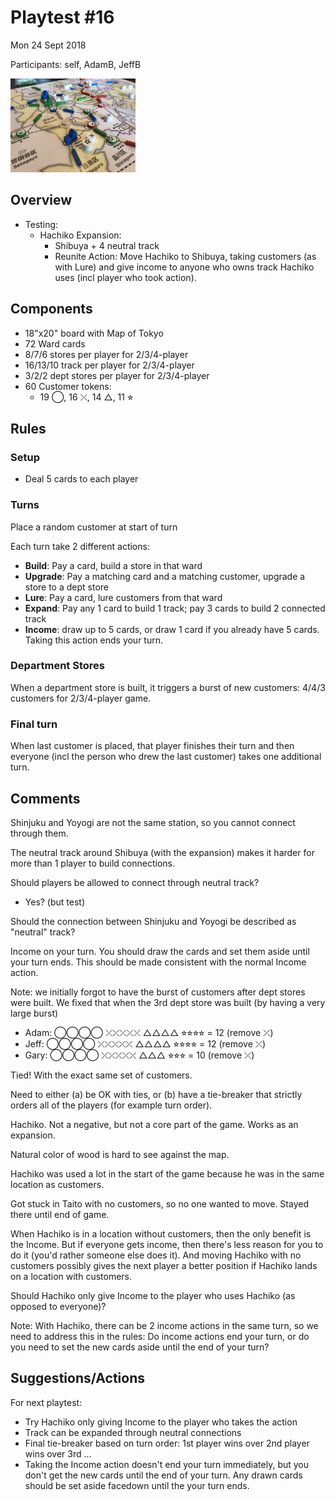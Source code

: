 # Playtest #16

Mon 24 Sept 2018

Participants: self, AdamB, JeffB

<img src="images/pt16-0720.jpg" height="150px"/>

## Overview

* Testing:
	* Hachiko Expansion:
		* Shibuya + 4 neutral track
		* Reunite Action: Move Hachiko to Shibuya, taking customers (as with Lure) and give income to anyone who owns track Hachiko uses (incl player who took action).

## Components

* 18"x20" board with Map of Tokyo
* 72 Ward cards
* 8/7/6 stores per player for 2/3/4-player
* 16/13/10 track per player for 2/3/4-player
* 3/2/2 dept stores per player for 2/3/4-player
* 60 Customer tokens:
	* 19 ◯, 16 ⤫, 14 △, 11 ⭐︎

## Rules

### Setup

* Deal 5 cards to each player

### Turns

Place a random customer at start of turn

Each turn take 2 different actions:

* **Build**: Pay a card, build a store in that ward
* **Upgrade**: Pay a matching card and a matching customer, upgrade a store to a dept store
* **Lure**: Pay a card, lure customers from that ward
* **Expand**: Pay any 1 card to build 1 track; pay 3 cards to build 2 connected track
* **Income**: draw up to 5 cards, or draw 1 card if you already have 5 cards. Taking this action ends your turn.

### Department Stores

When a department store is built, it triggers a burst of new customers: 4/4/3 customers for 2/3/4-player game.

### Final turn

When last customer is placed, that player finishes their turn and then everyone (incl the person who drew the last customer) takes one additional turn.

## Comments

Shinjuku and Yoyogi are not the same station, so you cannot connect through them.

The neutral track around Shibuya (with the expansion) makes it harder for more than 1 player to build connections.

Should players be allowed to connect through neutral track?

* Yes? (but test)

Should the connection between Shinjuku and Yoyogi be described as "neutral" track?

Income on your turn. You should draw the cards and set them aside until your turn ends. This should be made consistent with the normal Income action.

Note: we initially forgot to have the burst of customers after dept stores were built. We fixed that when the 3rd dept store was built (by having a very large burst)

* Adam: ◯◯◯◯ ⤫⤫⤫⤫⤫ △△△△ ⭐︎⭐︎⭐︎⭐︎ = 12 (remove ⤫)
* Jeff: ◯◯◯◯ ⤫⤫⤫⤫⤫ △△△△ ⭐︎⭐︎⭐︎⭐︎ = 12 (remove ⤫)
* Gary: ◯◯◯◯ ⤫⤫⤫⤫⤫ △△△ ⭐︎⭐︎⭐︎ = 10 (remove ⤫)

Tied! With the exact same set of customers.

Need to either (a) be OK with ties, or (b) have a tie-breaker that strictly orders all of the players (for example turn order).

Hachiko. Not a negative, but not a core part of the game. Works as an expansion.

Natural color of wood is hard to see against the map.

Hachiko was used a lot in the start of the game because he was in the same location as customers.

Got stuck in Taito with no customers, so no one wanted to move. Stayed there until end of game.

When Hachiko is in a location without customers, then the only benefit is the Income. But if everyone gets income, then there's less reason for you to do it (you'd rather someone else does it). And moving Hachiko with no customers possibly gives the next player a better position if Hachiko lands on a location with customers.

Should Hachiko only give Income to the player who uses Hachiko (as opposed to everyone)?

Note: With Hachiko, there can be 2 income actions in the same turn, so we need to address this in the rules: Do income actions end your turn, or do you need to set the new cards aside until the end of your turn?

## Suggestions/Actions

For next playtest:

* Try Hachiko only giving Income to the player who takes the action
* Track can be expanded through neutral connections
* Final tie-breaker based on turn order: 1st player wins over 2nd player wins over 3rd ...
* Taking the Income action doesn't end your turn immediately, but you don't get the new cards until the end of your turn. Any drawn cards should be set aside facedown until the your turn ends.
